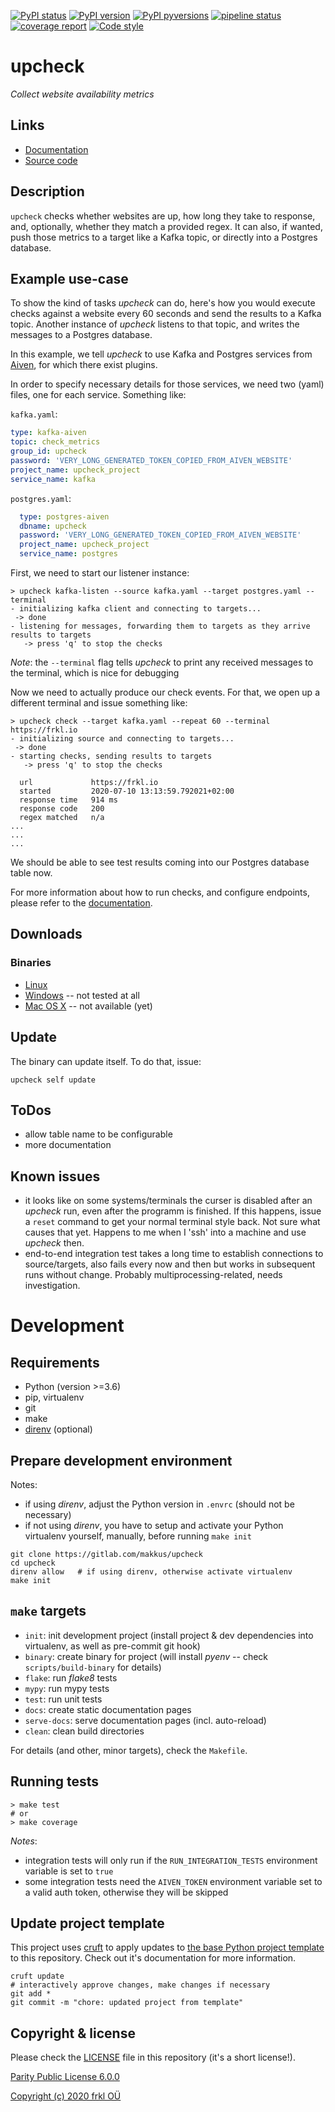 [![PyPI status](https://img.shields.io/pypi/status/upcheck.svg)](https://pypi.python.org/pypi/upcheck/)
[![PyPI version](https://img.shields.io/pypi/v/upcheck.svg)](https://pypi.python.org/pypi/upcheck/)
[![PyPI pyversions](https://img.shields.io/pypi/pyversions/upcheck.svg)](https://pypi.python.org/pypi/upcheck/)
[![pipeline status](https://gitlab.com/makkus/upcheck/badges/develop/pipeline.svg)](https://gitlab.com/makkus/upcheck/-/commits/develop)
[![coverage report](https://gitlab.com/makkus/upcheck/badges/develop/coverage.svg)](https://gitlab.com/makkus/upcheck/-/commits/develop)
[![Code style](https://img.shields.io/badge/code%20style-black-000000.svg)](https://github.com/ambv/black)

# upcheck

*Collect website availability metrics*

## Links
- [Documentation](https://makkus.gitlab.io/upcheck/)
- [Source code](https://gitlab.com/makkus/upcheck)

## Description

`upcheck` checks whether websites are up, how long they take to response, and, optionally, whether they match a provided regex. It can also, if wanted, push those metrics to a target like a Kafka topic, or directly into a Postgres database.

## Example use-case

To show the kind of tasks *upcheck* can do, here's how you would execute checks against a website every 60 seconds and send the results to a Kafka topic. Another instance of *upcheck* listens to that topic, and writes the messages to a Postgres database.

In this example, we tell *upcheck* to use Kafka and Postgres services from [Aiven](https://aiven.io), for which there exist plugins.

In order to specify necessary details for those services, we need two (yaml) files, one for each service. Something like:

``kafka.yaml``:

``` yaml
type: kafka-aiven
topic: check_metrics
group_id: upcheck
password: 'VERY_LONG_GENERATED_TOKEN_COPIED_FROM_AIVEN_WEBSITE'
project_name: upcheck_project
service_name: kafka
```

``postgres.yaml``:

```yaml
  type: postgres-aiven
  dbname: upcheck
  password: 'VERY_LONG_GENERATED_TOKEN_COPIED_FROM_AIVEN_WEBSITE'
  project_name: upcheck_project
  service_name: postgres
```

First, we need to start our listener instance:

``` console
> upcheck kafka-listen --source kafka.yaml --target postgres.yaml --terminal
- initializing kafka client and connecting to targets...
 -> done
- listening for messages, forwarding them to targets as they arrive results to targets
   -> press 'q' to stop the checks
```

*Note*: the ``--terminal`` flag tells *upcheck* to print any received messages to the terminal, which is nice for debugging

Now we need to actually produce our check events. For that, we open up a different terminal and issue something like:

``` console
> upcheck check --target kafka.yaml --repeat 60 --terminal https://frkl.io
- initializing source and connecting to targets...
 -> done
- starting checks, sending results to targets
   -> press 'q' to stop the checks

  url             https://frkl.io  
  started         2020-07-10 13:13:59.792021+02:00  
  response time   914 ms  
  response code   200  
  regex matched   n/a  
...
...
...
```

We should be able to see test results coming into our Postgres database table now.

For more information about how to run checks, and configure endpoints, please refer to the [documentation](https://makkus.gitlab.io/upcheck/docs/usage).

## Downloads

### Binaries

  - [Linux](https://s3-eu-west-1.amazonaws.com/dev.dl.frkl.io/linux-gnu/upcheck)
  - [Windows](https://s3-eu-west-1.amazonaws.com/dev.dl.frkl.io/windows/upcheck.exe) -- not tested at all
  - [Mac OS X](https://s3-eu-west-1.amazonaws.com/dev.dl.frkl.io/darwin/upcheck) -- not available (yet)

## Update

The binary can update itself. To do that, issue:

    upcheck self update

## ToDos

- allow table name to be configurable  
- more documentation

## Known issues

- it looks like on some systems/terminals the curser is disabled after an *upcheck* run, even after the programm is finished. If this happens, issue a ``reset`` command to get your normal terminal style back. Not sure what causes that yet. Happens to me when I 'ssh' into a machine and use *upcheck* then.
- end-to-end integration test takes a long time to establish connections to source/targets, also fails every now and then but works in subsequent runs without change. Probably multiprocessing-related, needs investigation.

# Development

## Requirements

- Python (version >=3.6)
- pip, virtualenv
- git
- make
- [direnv](https://direnv.net/) (optional)

## Prepare development environment

Notes:

- if using *direnv*, adjust the Python version in ``.envrc`` (should not be necessary)
- if not using *direnv*, you have to setup and activate your Python virtualenv yourself, manually, before running ``make init``

```
git clone https://gitlab.com/makkus/upcheck
cd upcheck
direnv allow   # if using direnv, otherwise activate virtualenv
make init
```

## ``make`` targets

- ``init``: init development project (install project & dev dependencies into virtualenv, as well as pre-commit git hook)
- ``binary``: create binary for project (will install *pyenv* -- check ``scripts/build-binary`` for details)
- ``flake``: run *flake8* tests
- ``mypy``: run mypy tests
- ``test``: run unit tests
- ``docs``: create static documentation pages
- ``serve-docs``: serve documentation pages (incl. auto-reload)
- ``clean``: clean build directories

For details (and other, minor targets), check the ``Makefile``.


## Running tests

```console
> make test
# or
> make coverage
```

*Notes*:

- integration tests will only run if the ``RUN_INTEGRATION_TESTS`` environment variable is set to ``true``
- some integration tests need the ``AIVEN_TOKEN`` environment variable set to a valid auth token, otherwise they will be skipped

## Update project template

This project uses [cruft](https://github.com/timothycrosley/cruft) to apply updates to [the base Python project template](https://gitlab.com/frkl/template-python-project) to this repository. Check out it's documentation for more information.

    cruft update
    # interactively approve changes, make changes if necessary
    git add *
    git commit -m "chore: updated project from template"


## Copyright & license

Please check the [LICENSE](/LICENSE) file in this repository (it's a short license!).

[Parity Public License 6.0.0](https://licensezero.com/licenses/parity)

[Copyright (c) 2020 frkl OÜ](https://frkl.io)
